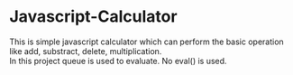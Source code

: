 # Javascript-Calculator
This is simple javascript calculator which can perform the basic operation like add, substract, delete, multiplication.<br>
In this project queue is used to evaluate. No eval() is used.
